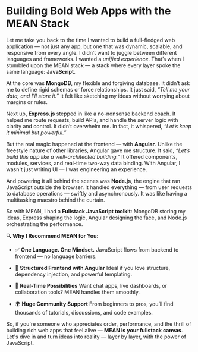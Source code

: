 # **Building Bold Web Apps with the MEAN Stack**

Let me take you back to the time I wanted to build a full-fledged web application — not just any app, but one that was dynamic, scalable, and responsive from every angle. I didn’t want to juggle between different languages and frameworks. I wanted a *unified experience*. That’s when I stumbled upon the MEAN stack — a stack where every layer spoke the same language: **JavaScript**.

At the core was **MongoDB**, my flexible and forgiving database. It didn’t ask me to define rigid schemas or force relationships. It just said, *“Tell me your data, and I’ll store it.”* It felt like sketching my ideas without worrying about margins or rules.

Next up, **Express.js** stepped in like a no-nonsense backend coach. It helped me route requests, build APIs, and handle the server logic with clarity and control. It didn’t overwhelm me. In fact, it whispered, *“Let’s keep it minimal but powerful.”*

But the real magic happened at the frontend — with **Angular**. Unlike the freestyle nature of other libraries, Angular gave me structure. It said, *“Let’s build this app like a well-architected building.”* It offered components, modules, services, and real-time two-way data binding. With Angular, I wasn't just writing UI — I was engineering an experience.

And powering it all behind the scenes was **Node.js**, the engine that ran JavaScript outside the browser. It handled everything — from user requests to database operations — swiftly and asynchronously. It was like having a multitasking maestro behind the curtain.

So with MEAN, I had a **Fullstack JavaScript toolkit**: MongoDB storing my ideas, Express shaping the logic, Angular designing the face, and Node.js orchestrating the performance.

 

🔍 **Why I Recommend MEAN for You:**

* ✅ **One Language. One Mindset.**
  JavaScript flows from backend to frontend — no language barriers.

* 🧱 **Structured Frontend with Angular**
  Ideal if you love structure, dependency injection, and powerful templating.

* 🔄 **Real-Time Possibilities**
  Want chat apps, live dashboards, or collaboration tools? MEAN handles them smoothly.

* 🌍 **Huge Community Support**
  From beginners to pros, you’ll find thousands of tutorials, discussions, and code examples.

 
So, if you're someone who appreciates order, performance, and the thrill of building rich web apps that feel alive — **MEAN is your fullstack canvas**. Let's dive in and turn ideas into reality — layer by layer, with the power of JavaScript.

 